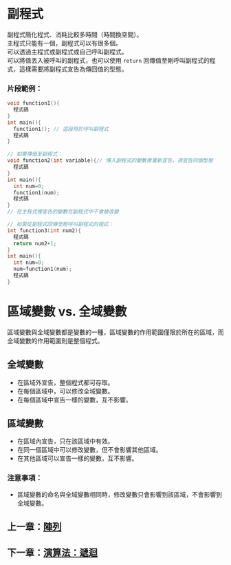 # 副程式

副程式簡化程式、消耗比較多時間（時間換空間）。  
主程式只能有一個，副程式可以有很多個。  
可以透過主程式或副程式或自己呼叫副程式。  
可以將值丟入被呼叫的副程式，也可以使用 `return` 回傳值至剛呼叫副程式的程式，這樣需要將副程式宣告為傳回值的型態。

### 片段範例：

```cpp
void function1(){
  程式碼
}
int main(){
  function1(); // 這段用於呼叫副程式
  程式碼
} 

// 如需傳值至副程式：
void function2(int variable){// 傳入副程式的變數需重新宣告，須宣告同個型態
  程式碼
}
int main(){
  int num=0;
  function1(num);
  程式碼
}
// 在主程式裡宣告的變數在副程式中不會被改變

// 如需從副程式回傳至剛呼叫副程式的程式：
int function3(int num2){
  程式碼
  return num2+1;
}
int main(){
  int num=0;
  num=function1(num);
  程式碼
}
```

# 區域變數 vs. 全域變數

區域變數與全域變數都是變數的一種，區域變數的作用範圍僅限於所在的區域，而全域變數的作用範圍則是整個程式。

## 全域變數

- 在區域外宣告，整個程式都可存取。
- 在每個區域中，可以修改全域變數。
- 在每個區域中宣告一樣的變數，互不影響。

## 區域變數

- 在區域內宣告，只在該區域中有效。
- 在同一個區域中可以修改變數，但不會影響其他區域。
- 在其他區域可以宣告一樣的變數，互不影響。

### 注意事項：

- 區域變數的命名與全域變數相同時，修改變數只會影響到該區域，不會影響到全域變數。

## 上一章：[陣列](https://github.com/xixa3333/C-Plus-Plus-Textbook/blob/main/%E9%99%A3%E5%88%97.md)
## 下一章：[演算法：遞迴](https://github.com/xixa3333/C-Plus-Plus-Textbook/blob/main/%E6%BC%94%E7%AE%97%E6%B3%95%EF%BC%9A%E9%81%9E%E8%BF%B4.md)
